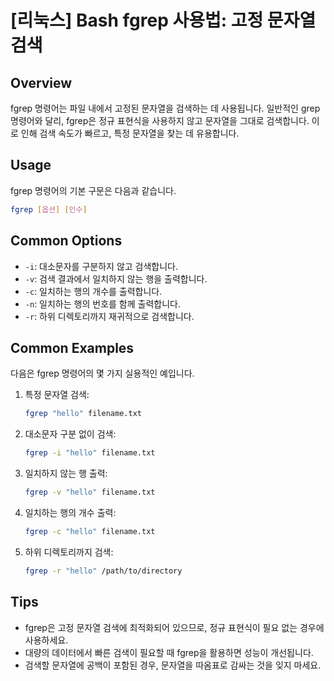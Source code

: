 # [리눅스] Bash fgrep 사용법: 고정 문자열 검색

## Overview
fgrep 명령어는 파일 내에서 고정된 문자열을 검색하는 데 사용됩니다. 일반적인 grep 명령어와 달리, fgrep은 정규 표현식을 사용하지 않고 문자열을 그대로 검색합니다. 이로 인해 검색 속도가 빠르고, 특정 문자열을 찾는 데 유용합니다.

## Usage
fgrep 명령어의 기본 구문은 다음과 같습니다.

```bash
fgrep [옵션] [인수]
```

## Common Options
- `-i`: 대소문자를 구분하지 않고 검색합니다.
- `-v`: 검색 결과에서 일치하지 않는 행을 출력합니다.
- `-c`: 일치하는 행의 개수를 출력합니다.
- `-n`: 일치하는 행의 번호를 함께 출력합니다.
- `-r`: 하위 디렉토리까지 재귀적으로 검색합니다.

## Common Examples
다음은 fgrep 명령어의 몇 가지 실용적인 예입니다.

1. 특정 문자열 검색:
   ```bash
   fgrep "hello" filename.txt
   ```

2. 대소문자 구분 없이 검색:
   ```bash
   fgrep -i "hello" filename.txt
   ```

3. 일치하지 않는 행 출력:
   ```bash
   fgrep -v "hello" filename.txt
   ```

4. 일치하는 행의 개수 출력:
   ```bash
   fgrep -c "hello" filename.txt
   ```

5. 하위 디렉토리까지 검색:
   ```bash
   fgrep -r "hello" /path/to/directory
   ```

## Tips
- fgrep은 고정 문자열 검색에 최적화되어 있으므로, 정규 표현식이 필요 없는 경우에 사용하세요.
- 대량의 데이터에서 빠른 검색이 필요할 때 fgrep을 활용하면 성능이 개선됩니다.
- 검색할 문자열에 공백이 포함된 경우, 문자열을 따옴표로 감싸는 것을 잊지 마세요.